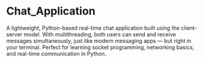 # Chat_Application
A lightweight, Python-based real-time chat application built using the client-server model. With multithreading, both users can send and receive messages simultaneously, just like modern messaging apps — but right in your terminal. Perfect for learning socket programming, networking basics, and real-time communication in Python.
